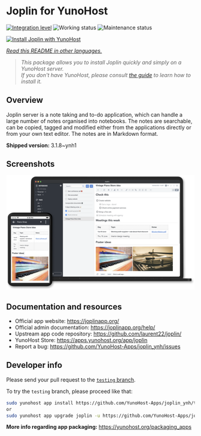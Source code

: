 <!--
N.B.: This README was automatically generated by <https://github.com/YunoHost/apps/tree/master/tools/readme_generator>
It shall NOT be edited by hand.
-->

# Joplin for YunoHost

[![Integration level](https://dash.yunohost.org/integration/joplin.svg)](https://ci-apps.yunohost.org/ci/apps/joplin/) ![Working status](https://ci-apps.yunohost.org/ci/badges/joplin.status.svg) ![Maintenance status](https://ci-apps.yunohost.org/ci/badges/joplin.maintain.svg)

[![Install Joplin with YunoHost](https://install-app.yunohost.org/install-with-yunohost.svg)](https://install-app.yunohost.org/?app=joplin)

*[Read this README in other languages.](./ALL_README.md)*

> *This package allows you to install Joplin quickly and simply on a YunoHost server.*  
> *If you don't have YunoHost, please consult [the guide](https://yunohost.org/install) to learn how to install it.*

## Overview

Joplin server is a note taking and to-do application, which can handle a large number of notes organised into notebooks. The notes are searchable, can be copied, tagged and modified either from the applications directly or from your own text editor. The notes are in Markdown format.

**Shipped version:** 3.1.8~ynh1

## Screenshots

![Screenshot of Joplin](./doc/screenshots/screenshot.png)

## Documentation and resources

- Official app website: <https://joplinapp.org/>
- Official admin documentation: <https://joplinapp.org/help/>
- Upstream app code repository: <https://github.com/laurent22/joplin/>
- YunoHost Store: <https://apps.yunohost.org/app/joplin>
- Report a bug: <https://github.com/YunoHost-Apps/joplin_ynh/issues>

## Developer info

Please send your pull request to the [`testing` branch](https://github.com/YunoHost-Apps/joplin_ynh/tree/testing).

To try the `testing` branch, please proceed like that:

```bash
sudo yunohost app install https://github.com/YunoHost-Apps/joplin_ynh/tree/testing --debug
or
sudo yunohost app upgrade joplin -u https://github.com/YunoHost-Apps/joplin_ynh/tree/testing --debug
```

**More info regarding app packaging:** <https://yunohost.org/packaging_apps>
